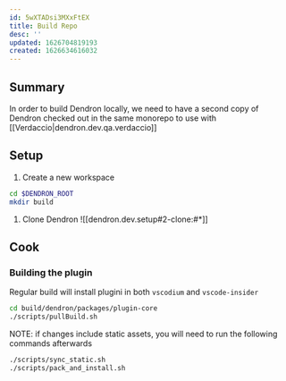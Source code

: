 ```yaml
---
id: 5wXTADsi3MXxFtEX
title: Build Repo
desc: ''
updated: 1626704819193
created: 1626634616032
---
```


## Summary

In order to build Dendron locally, we need to have a second copy of Dendron checked out in the same monorepo to use with [[Verdaccio|dendron.dev.qa.verdaccio]]

## Setup

1. Create a new workspace
```sh
cd $DENDRON_ROOT
mkdir build
```
1. Clone Dendron
![[dendron.dev.setup#2-clone:#*]]


## Cook

### Building the plugin

Regular build will install plugini in both `vscodium` and `vscode-insider`

```sh
cd build/dendron/packages/plugin-core
./scripts/pullBuild.sh 
```

NOTE: if changes include static assets, you will need to run the following commands afterwards

```sh
./scripts/sync_static.sh
./scripts/pack_and_install.sh
```